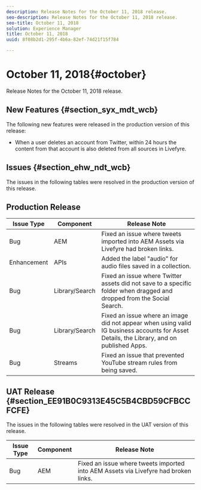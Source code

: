 ```yaml
---
description: Release Notes for the October 11, 2018 release.
seo-description: Release Notes for the October 11, 2018 release.
seo-title: October 11, 2018
solution: Experience Manager
title: October 11, 2018
uuid: 8f08b2d1-295f-4b6a-82ef-74d21f15f784

---
```


# October 11, 2018{#october}

Release Notes for the October 11, 2018 release.

## New Features {#section_syx_mdt_wcb}

The following new features were released in the production version of this release:

* When a user deletes an account from Twitter, within 24 hours the content from that account is also deleted from all sources in Livefyre.

## Issues {#section_ehw_ndt_wcb}

The issues in the following tables were resolved in the production version of this release. 

## Production Release

|  **Issue Type** | **Component** | **Release Note** |
|---|---|---|
|  Bug | AEM | Fixed an issue where tweets imported into AEM Assets via Livefyre had broken links. |
|  Enhancement | APIs | Added the label "audio" for audio files saved in a collection. |
|  Bug | Library/Search | Fixed an issue where Twitter assets did not save to a specific folder when dragged and dropped from the Social Search. |
|  Bug | Library/Search | Fixed an issue where an image did not appear when using valid IG business accounts for Asset Details, the Library, and on published Apps. |
|  Bug | Streams | Fixed an issue that prevented YouTube stream rules from being saved.  |

## UAT Release {#section_EE91B0C9313E45C5B4CBD59CFBCCFCFE}

The issues in the following tables were resolved in the UAT version of this release.

|  **Issue Type** | **Component** | **Release Note** |
|---|---|---|
|  Bug | AEM | Fixed an issue where tweets imported into AEM Assets via Livefyre had broken links. |


